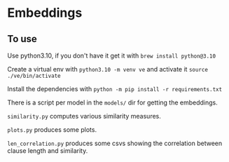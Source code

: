 

# Embeddings

## To use

Use python3.10, if you don't have it get it with `brew install python@3.10`

Create a virtual env with `python3.10 -m venv ve` and activate it `source ./ve/bin/activate`

Install the dependencies with `python -m pip install -r requirements.txt`


There is a script per model in the `models/` dir for getting the embeddings.

`similarity.py` computes various similarity measures.

`plots.py` produces some plots.

`len_correlation.py` produces some csvs showing the correlation between clause length and similarity.